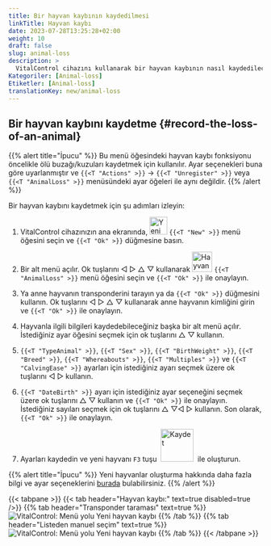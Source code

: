 ```yaml
---
title: Bir hayvan kaybının kaydedilmesi
linkTitle: Hayvan kaybı
date: 2023-07-28T13:25:28+02:00
weight: 10
draft: false
slug: animal-loss
description: >
  VitalControl cihazını kullanarak bir hayvan kaybının nasıl kaydedileceği.
Kategoriler: [Animal-loss]
Etiketler: [Animal-loss]
translationKey: new/animal-loss
---
```

## Bir hayvan kaybını kaydetme {#record-the-loss-of-an-animal}

{{% alert title="İpucu" %}}
Bu menü öğesindeki hayvan kaybı fonksiyonu öncelikle ölü buzağı/kuzuları kaydetmek için kullanılır. Ayar seçenekleri buna göre uyarlanmıştır ve `{{<T "Actions" >}}` -> `{{<T "Unregister" >}}` veya `{{<T "AnimalLoss" >}}` menüsündeki ayar öğeleri ile aynı değildir.
{{% /alert %}}

Bir hayvan kaybını kaydetmek için şu adımları izleyin:

1. VitalControl cihazınızın ana ekranında, <img src="/icons/main/new-animal.svg" width="35" align="bottom" alt="Yeni hayvan" /> `{{<T "New" >}}` menü öğesini seçin ve `{{<T "Ok" >}}` düğmesine basın.

2. Bir alt menü açılır. Ok tuşlarını ◁ ▷ △ ▽ kullanarak <img src="/icons/main/stillbirth.svg" width="40" align="bottom" alt="Hayvan kaybı" /> `{{<T "AnimalLoss" >}}` menü öğesini seçin ve `{{<T "Ok" >}}` ile onaylayın.

3. Ya anne hayvanın transponderini tarayın ya da `{{<T "Ok" >}}` düğmesini kullanın. Ok tuşlarını ◁ ▷ △ ▽ kullanarak anne hayvanın kimliğini girin ve `{{<T "Ok" >}}` ile onaylayın.

4. Hayvanla ilgili bilgileri kaydedebileceğiniz başka bir alt menü açılır. İstediğiniz ayar öğesini seçmek için ok tuşlarını △ ▽ kullanın.

5. `{{<T "TypeAnimal" >}}`, `{{<T "Sex" >}}`, `{{<T "BirthWeight" >}}`, `{{<T "Breed" >}}`, `{{<T "Whereabouts" >}}`, `{{<T "Multiples" >}}` ve `{{<T "CalvingEase" >}}` ayarları için istediğiniz ayarı seçmek üzere ok tuşlarını ◁ ▷ kullanın.

6. `{{<T "DateBirth" >}}` ayarı için istediğiniz ayar seçeneğini seçmek üzere ok tuşlarını △ ▽ kullanın ve `{{<T "Ok" >}}` ile onaylayın. İstediğiniz sayıları seçmek için ok tuşlarını △ ▽◁ ▷ kullanın. Son olarak, `{{<T "Ok" >}}` ile onaylayın.

7. Ayarları kaydedin ve yeni hayvanı `F3` tuşu &nbsp;<img src="/icons/footer/save_exit.svg" width="65" align="bottom" alt="Kaydet" />&nbsp; ile oluşturun.

{{% alert title="İpucu" %}}
Yeni hayvanlar oluşturma hakkında daha fazla bilgi ve ayar seçeneklerini [burada](../../settings/animal-registration/) bulabilirsiniz.
{{% /alert %}}

{{< tabpane >}}
{{< tab header="Hayvan kaybı:" text=true disabled=true />}}
{{% tab header="Transponder taraması" text=true %}}
![VitalControl: Menü yolu Yeni hayvan kaybı](../images/animalloss-scan.png "Bir hayvanın kaybını kaydet")
{{% /tab %}}
{{% tab header="Listeden manuel seçim" text=true %}}
![VitalControl: Menü yolu Yeni hayvan kaybı](../images/animalloss.png "Bir hayvanın kaybını kaydet")
{{% /tab %}}
{{< /tabpane >}}
